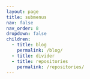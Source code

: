 ```yaml
---
layout: page
title: submenus
nav: false
nav_order: 8
dropdown: false
children:
  - title: blog
    permalink: /blog/
  - title: divider
  - title: repositories
    permalink: /repositories/
---
```

